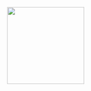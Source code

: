 

<div>
  <a href="https://github.com/elielson-andre">
  <img height="180em" src="[https://github-readme-stats.vercel.app/api?username=elielson-andre&show_icons=true&theme=midnight-purple&include_all_commits=true&count_private=true](https://media4.giphy.com/media/RkhMKpIYLT9sukfuXg/giphy.gif)"/>

</div>
